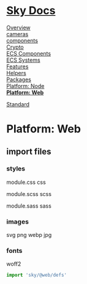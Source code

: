 <!--- This Platform: Web was auto-generated using "npx sky readme" --> 

# [Sky Docs](/README.md)

[Overview](..%2Fdocs%2Foverview%2FOverview.md)   
[cameras](..%2Fcameras%2Fcameras.md)   
[components](..%2Fcomponents%2Fcomponents.md)   
[Crypto](..%2Fcrypto%2FCrypto.md)   
[ECS Components](..%2Fecs-components%2FECS%20Components.md)   
[ECS Systems](..%2Fecs-systems%2FECS%20Systems.md)   
[Features](..%2Ffeatures%2FFeatures.md)   
[Helpers](..%2Fhelpers%2FHelpers.md)   
[Packages](..%2F%40pkgs%2FPackages.md)   
[Platform: Node](..%2F%40node%2FPlatform%3A%20Node.md)   
**[Platform: Web](..%2F%40web%2FPlatform%3A%20Web.md)**   
  
[Standard](..%2Fstandard%2FStandard.md)   

# Platform: Web

## import files

### styles

module.css css

module.scss scss

module.sass sass

### images

svg png webp jpg

### fonts

woff2

```typescript
import 'sky/@web/defs'

```